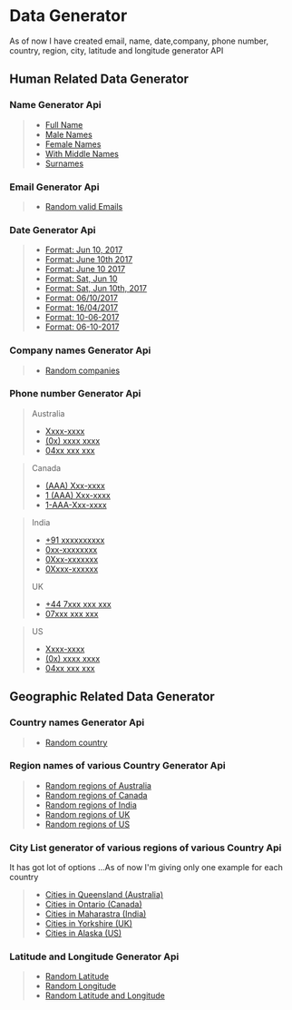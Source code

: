 Data Generator
===================

As of now I have created email, name, date,company, phone number, country, region, city, latitude and longitude generator API

## Human Related Data Generator

### Name Generator Api
>- [Full Name](https://node-data-generator.herokuapp.com/api/names/fullNames?n=20)
>- [Male Names](https://node-data-generator.herokuapp.com/api/names/maleNames?n=20)
>- [Female Names](https://node-data-generator.herokuapp.com/api/names/femaleNames?n=20)
>- [With Middle Names](https://node-data-generator.herokuapp.com/api/names/middleNames?n=20)
>- [Surnames](https://node-data-generator.herokuapp.com/api/names/surnames?n=20)

### Email Generator Api
>- [Random valid Emails](https://node-data-generator.herokuapp.com/api/emails?n=20)

### Date Generator Api
>- [Format: Jun 10, 2017](https://node-data-generator.herokuapp.com/api/dates?minYear=1997&maxYear=2018&format=m%20d,y&n=100)
>- [Format: June 10th 2017](https://node-data-generator.herokuapp.com/api/dates?minYear=1997&maxYear=2018&format=M%20ds,%20y&n=100)
>- [Format: June 10 2017](https://node-data-generator.herokuapp.com/api/dates?minYear=1997&maxYear=2018&format=M%20d%20y&n=100)
>- [Format: Sat, Jun 10](https://node-data-generator.herokuapp.com/api/dates?minYear=1997&maxYear=2018&format=D,%20m%20d&n=100)
>- [Format: Sat, Jun 10th, 2017](https://node-data-generator.herokuapp.com/api/dates?minYear=1997&maxYear=2018&format=D,%20m%20ds%20y&n=100)
>- [Format: 06/10/2017](https://node-data-generator.herokuapp.com/api/dates?minYear=1997&maxYear=2018&format=m/d/y&n=100)
>- [Format: 16/04/2017](https://node-data-generator.herokuapp.com/api/dates?minYear=1997&maxYear=2018&format=d/m/y&n=100)
>- [Format: 10-06-2017](https://node-data-generator.herokuapp.com/api/dates?minYear=1997&maxYear=2018&format=d-m-y&n=100)
>- [Format: 06-10-2017](https://node-data-generator.herokuapp.com/api/dates?minYear=1997&maxYear=2018&format=m/d/y&n=100)

### Company names Generator Api
>- [Random companies](https://node-data-generator.herokuapp.com/api/companies?n=200)


### Phone number Generator Api
> Australia
>  - [Xxxx-xxxx](https://node-data-generator.herokuapp.com/api/phone?country=australia&fomat=0&n=200)
>  - [(0x) xxxx xxxx](https://node-data-generator.herokuapp.com/api/phone?country=australia&fomat=1&n=200)
>  - [04xx xxx xxx](https://node-data-generator.herokuapp.com/api/phone?country=australia&fomat=2&n=200)
 
>  Canada
>  - [(AAA) Xxx-xxxx](https://node-data-generator.herokuapp.com/api/phone?country=canada&fomat=0&n=200)
>  - [1 (AAA) Xxx-xxxx](https://node-data-generator.herokuapp.com/api/phone?country=canada&fomat=1&n=200)
>  - [1-AAA-Xxx-xxxx](https://node-data-generator.herokuapp.com/api/phone?country=canada&fomat=2&n=200)

> India
>  - [+91 xxxxxxxxxx](https://node-data-generator.herokuapp.com/api/phone?country=india&fomat=0&n=200)
>  - [0xx-xxxxxxxx](https://node-data-generator.herokuapp.com/api/phone?country=india&fomat=1&n=200)
>  - [0Xxx-xxxxxxx](https://node-data-generator.herokuapp.com/api/phone?country=india&fomat=2&n=200)
>  - [0Xxxx-xxxxxx](https://node-data-generator.herokuapp.com/api/phone?country=india&fomat=3&n=200)
>  
> UK
>  - [+44 7xxx xxx xxx](https://node-data-generator.herokuapp.com/api/phone?country=uk&fomat=0&n=200)
>  - [07xxx xxx xxx](https://node-data-generator.herokuapp.com/api/phone?country=uk&fomat=1&n=200)

> US
>  - [Xxxx-xxxx](https://node-data-generator.herokuapp.com/api/phone?country=us&fomat=0&n=200)
>  - [(0x) xxxx xxxx](https://node-data-generator.herokuapp.com/api/phone?country=us&fomat=1&n=200)
>  - [04xx xxx xxx](https://node-data-generator.herokuapp.com/api/phone?country=us&fomat=2&n=200)

## Geographic Related Data Generator

### Country names Generator Api
>- [Random country](https://node-data-generator.herokuapp.com/api/countries?n=20)

### Region names of various Country Generator Api
>- [Random regions of Australia](http://node-data-generator.herokuapp.com/api/countries/australia?n=20)
>- [Random regions of Canada](http://node-data-generator.herokuapp.com/api/countries/canada?n=20)
>- [Random regions of India](http://node-data-generator.herokuapp.com/api/countries/india?n=20)
>- [Random regions of UK](http://node-data-generator.herokuapp.com/api/countries/uk?n=20)
>- [Random regions of US](http://node-data-generator.herokuapp.com/api/countries/us?n=20)

### City List generator of various regions of various Country Api
 It has got lot of options ...As of now I'm giving only one example for each country
> - [Cities in Queensland (Australia)](http://node-data-generator.herokuapp.com/api/countries/australia/QLD?n=20)
> - [Cities in Ontario (Canada)](http://node-data-generator.herokuapp.com/api/countries/canada/ON?n=20)
> - [Cities in Maharastra (India)](http://node-data-generator.herokuapp.com/api/countries/india/MH?n=20)
> - [Cities in Yorkshire (UK)](http://node-data-generator.herokuapp.com/api/countries/uk/YK?n=20)
> - [Cities in Alaska (US)](http://node-data-generator.herokuapp.com/api/countries/us/AK?n=20)

### Latitude and Longitude Generator Api
>- [Random Latitude](http://localhost:3010/api/latlng/lat?n=20)
>- [Random Longitude](http://localhost:3010/api/latlng/lng?n=20)
>- [Random Latitude and Longitude](http://localhost:3010/api/latlng?n=20)

   
  